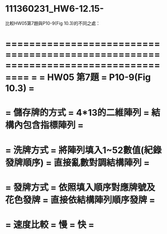 # 111360231_HW6-12.15-

比較HW05第7題與P10-9(Fig 10.3)的不同之處：

 ==================================================================================
 =              =             HW05 第7題               =    P10-9(Fig 10.3)       =
 ==================================================================================
 = 儲存牌的方式 =          4*13的二維陣列	       =   結構內包含指標陣列     =
 ==================================================================================
 =   洗牌方式   =   將陣列填入1~52數值(紀錄發牌順序)   =   直接亂數對調結構陣列   =
 ==================================================================================
 =   發牌方式   =   依照填入順序對應牌號及花色發牌     =  直接依結構陣列順序發牌  =
 ==================================================================================
 =   速度比較   =	          慢                   =	     快           =
 ==================================================================================

